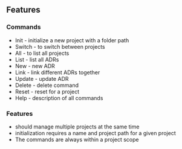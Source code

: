 ## Features

### Commands

-   Init - initialize a new project with a folder path
-   Switch - to switch between projects
-   All - to list all projects
-   List - list all ADRs
-   New - new ADR
-   Link - link different ADRs together
-   Update - update ADR
-   Delete - delete command
-   Reset - reset for a project
-   Help - description of all commands

### Features

-   should manage multiple projects at the same time
-   initialization requires a name and project path for a given project
-   The commands are always within a project scope
